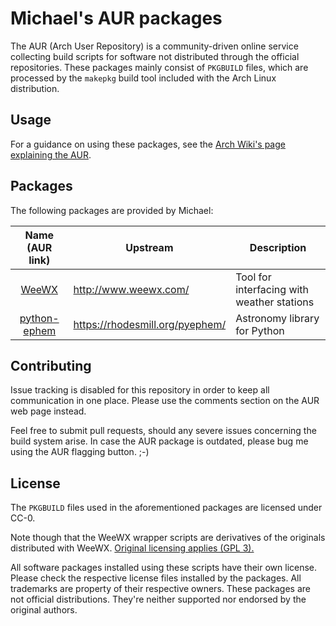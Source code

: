 # Michael's AUR packages

The AUR (Arch User Repository) is a community-driven online service collecting build scripts for software not distributed through the official repositories.
These packages mainly consist of `PKGBUILD` files, which are processed by the `makepkg` build tool included with the Arch Linux distribution.

## Usage

For a guidance on using these packages, see the [Arch Wiki's page explaining the AUR](https://wiki.archlinux.org/index.php/Arch_User_Repository).

## Packages

The following packages are provided by Michael:

|                       Name (AUR link)                        | Upstream                        | Description                                |
| :----------------------------------------------------------: | ------------------------------- | ------------------------------------------ |
|      [WeeWX](https://aur.archlinux.org/packages/weewx/)      | http://www.weewx.com/           | Tool for interfacing with weather stations |
| [python-ephem](https://aur.archlinux.org/packages/python-ephem/) | https://rhodesmill.org/pyephem/ | Astronomy library for Python               |

## Contributing

Issue tracking is disabled for this repository in order to keep all communication in one place. Please use the comments section on the AUR web page instead.

Feel free to submit pull requests, should any severe issues concerning the build system arise. In case the AUR package is outdated, please bug me using the AUR flagging button. ;-)

## License

The `PKGBUILD` files used in the aforementioned packages are licensed under CC-0.

Note though that the WeeWX wrapper scripts are derivatives of the originals distributed with WeeWX. [Original licensing applies (GPL 3).](https://github.com/weewx/weewx/blob/master/LICENSE.txt)

All software packages installed using these scripts have their own license. Please check the respective license files installed by the packages. All trademarks are property of their respective owners. These packages are not official distributions. They're neither supported nor endorsed by the original authors.
